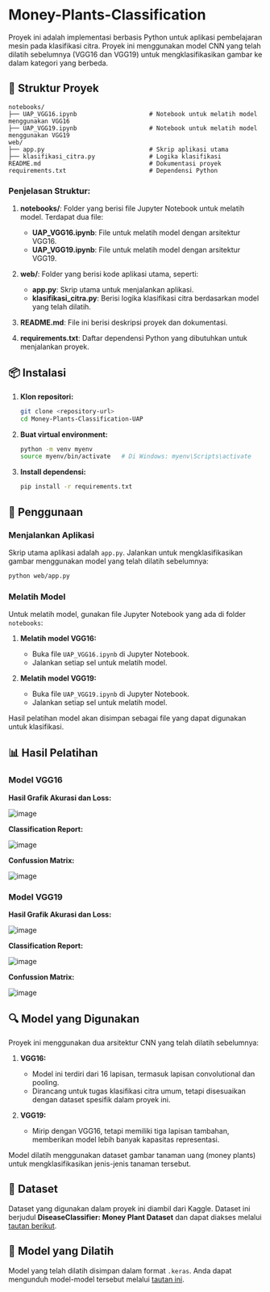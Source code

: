 # Money-Plants-Classification

Proyek ini adalah implementasi berbasis Python untuk aplikasi pembelajaran mesin pada klasifikasi citra. Proyek ini menggunakan model CNN yang telah dilatih sebelumnya (VGG16 dan VGG19) untuk mengklasifikasikan gambar ke dalam kategori yang berbeda.

## 📂 Struktur Proyek

```
notebooks/
├── UAP_VGG16.ipynb                    # Notebook untuk melatih model menggunakan VGG16
├── UAP_VGG19.ipynb                    # Notebook untuk melatih model menggunakan VGG19
web/
├── app.py                             # Skrip aplikasi utama
├── klasifikasi_citra.py               # Logika klasifikasi
README.md                              # Dokumentasi proyek
requirements.txt                       # Dependensi Python
```

### Penjelasan Struktur:
1. **notebooks/**: Folder yang berisi file Jupyter Notebook untuk melatih model. Terdapat dua file:
   - **UAP_VGG16.ipynb**: File untuk melatih model dengan arsitektur VGG16.
   - **UAP_VGG19.ipynb**: File untuk melatih model dengan arsitektur VGG19.

2. **web/**: Folder yang berisi kode aplikasi utama, seperti:
   - **app.py**: Skrip utama untuk menjalankan aplikasi.
   - **klasifikasi_citra.py**: Berisi logika klasifikasi citra berdasarkan model yang telah dilatih.

3. **README.md**: File ini berisi deskripsi proyek dan dokumentasi.

4. **requirements.txt**: Daftar dependensi Python yang dibutuhkan untuk menjalankan proyek.

## 📦 Instalasi

1. **Klon repositori:**
   ```bash
   git clone <repository-url>
   cd Money-Plants-Classification-UAP
   ```

2. **Buat virtual environment:**
   ```bash
   python -m venv myenv
   source myenv/bin/activate   # Di Windows: myenv\Scripts\activate
   ```

3. **Install dependensi:**
   ```bash
   pip install -r requirements.txt
   ```

## 🚀 Penggunaan

### Menjalankan Aplikasi
Skrip utama aplikasi adalah `app.py`. Jalankan untuk mengklasifikasikan gambar menggunakan model yang telah dilatih sebelumnya:

```bash
python web/app.py
```

### Melatih Model
Untuk melatih model, gunakan file Jupyter Notebook yang ada di folder `notebooks`:

1. **Melatih model VGG16:**
   - Buka file `UAP_VGG16.ipynb` di Jupyter Notebook.
   - Jalankan setiap sel untuk melatih model.

2. **Melatih model VGG19:**
   - Buka file `UAP_VGG19.ipynb` di Jupyter Notebook.
   - Jalankan setiap sel untuk melatih model.

Hasil pelatihan model akan disimpan sebagai file yang dapat digunakan untuk klasifikasi.

## 📊 Hasil Pelatihan

### Model VGG16
**Hasil Grafik Akurasi dan Loss:**

![image](https://github.com/user-attachments/assets/2b8916ca-3475-4c03-9a66-d78bdae46917)

**Classification Report:**

![image](https://github.com/user-attachments/assets/ba4b0273-8207-43ab-819e-02aad7f2124a)

**Confussion Matrix:**

![image](https://github.com/user-attachments/assets/4bac51bd-0dc7-4515-a4fb-b71e11b53167)


### Model VGG19
**Hasil Grafik Akurasi dan Loss:**

![image](https://github.com/user-attachments/assets/4c5464c6-5196-4e30-a4db-148bf198f019)

**Classification Report:**

![image](https://github.com/user-attachments/assets/cbbe7329-0653-4cf3-b223-9cdff1ddc0da)

**Confussion Matrix:**

![image](https://github.com/user-attachments/assets/06c3bc9a-dd67-4513-8e99-d43c73a10f6a)

## 🔍 Model yang Digunakan

Proyek ini menggunakan dua arsitektur CNN yang telah dilatih sebelumnya:

1. **VGG16:**
   - Model ini terdiri dari 16 lapisan, termasuk lapisan convolutional dan pooling.
   - Dirancang untuk tugas klasifikasi citra umum, tetapi disesuaikan dengan dataset spesifik dalam proyek ini.

2. **VGG19:**
   - Mirip dengan VGG16, tetapi memiliki tiga lapisan tambahan, memberikan model lebih banyak kapasitas representasi.

Model dilatih menggunakan dataset gambar tanaman uang (money plants) untuk mengklasifikasikan jenis-jenis tanaman tersebut.

## 📂 Dataset

Dataset yang digunakan dalam proyek ini diambil dari Kaggle. Dataset ini berjudul **DiseaseClassifier: Money Plant Dataset** dan dapat diakses melalui [tautan berikut](https://www.kaggle.com/datasets/mdhasanahmad/diseaseclassifier-money-plant-dataset).

## 🔗 Model yang Dilatih

Model yang telah dilatih disimpan dalam format `.keras`. Anda dapat mengunduh model-model tersebut melalui [tautan ini](https://drive.google.com/drive/folders/1K4qxh9spP0Ubu6TguFoUPVIOV0PCEx7a).
